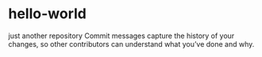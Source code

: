 # hello-world
just another repository
Commit messages capture the history of your changes, so other contributors can understand what you’ve done and why.

